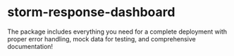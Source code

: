 # storm-response-dashboard
The package includes everything you need for a complete deployment with proper error handling, mock data for testing, and comprehensive documentation!
